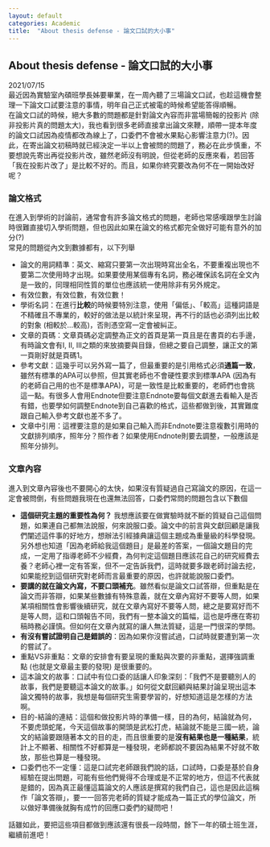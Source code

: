 ```yaml
---
layout: default
categories: Academic
title:  "About thesis defense - 論文口試的大小事"
---  
```

## About thesis defense - 論文口試的大小事  
2021/07/15  
最近因為實驗室內碩班學長姊要畢業，在一周內聽了三場論文口試，也趁這機會整理一下論文口試要注意的事情，明年自己正式被電的時候希望能答得順暢。  
在論文口試的時候，絕大多數的問題都是針對論文內容而非當場簡報的投影片 (除非投影片真的問題太大)，我也看到很多老師直接拿出論文來鞭，順帶一提本年度的論文口試因為疫情都改為線上了，口委們不會被水果點心影響注意力(?)。因此，在寄出論文初稿時就已經決定一半以上會被問的問題了，務必在此步慎重，不要想說先寄出再從投影片改，雖然老師沒有明說，但從老師的反應來看，若回答「我在投影片改了」是比較不好的。而且，如果你終究要改為何不在一開始改好呢？  
  
### 論文格式  
在進入到學術的討論前，通常會有許多論文格式的問題，老師也常感嘆跟學生討論時很難直接切入學術問題，但也因此如果在論文的格式都完全做好可能有意外的加分(?)  
常見的問題從內文到數據都有，以下列舉  
- 論文的用詞精準：英文、縮寫只要第一次出現時寫出全名，不要重複出現也不要第二次使用時才出現。如果要使用某個專有名詞，務必確保該名詞在全文內是一致的，同理相同性質的單位也應該統一使用除非有另外規定。
- 有效位數，有效位數，有效位數！
- 學術名詞：在進行**比較**的時候要特別注意，使用「偏低」、「較高」這種詞語是不精確且不專業的，較好的做法是以統計來呈現，再不行的話也必須列出比較的對象 (相較於...較高)，否則憑空寫一定會被糾正。
- 文章的頁碼：文章頁碼必定調整為正文的首頁是第一頁且是在書頁的右手邊，有時論文會有I, II, III之類的來放摘要與目錄，但總之要自己調整，讓正文的第一頁剛好就是頁碼1。
- 參考文獻：這幾乎可以另外寫一篇了，但最重要的是引用格式必須**通篇一致**，雖然有標準的APA可以參照，但其實老師也不會硬性要求到標準APA (因為有的老師自己用的也不是標準APA)，可是一致性是比較重要的，老師們也會挑這一點。有很多人會用Endnote但要注意Endnote要每個文獻進去看輸入是否有錯，也要學如何調整Endnote到自己喜歡的格式，這些都做到後，其實難度跟自己輸入參考文獻也差不多了。
- 文章中引用：這裡要注意的是如果自己輸入而非Endnote要注意複數引用時的文獻排列順序，照年分？照作者？如果使用Endnote則要去調整，一般應該是照年分排列。   
  
### 文章內容  
進入到文章內容後也不要開心的太快，如果沒有質疑過自己寫論文的原因，在這一定會被問倒，有些問題我現在也還無法回答，口委們常問的問題包含以下數個  
- **這個研究主題的重要性為何？** 我想應該要在做實驗時就不斷的質疑自己這個問題，如果連自己都無法說服，何來說服口委。論文中的前言與文獻回顧是讓我們闡述這件事的好地方，想辦法引經據典讓這個主題成為重量級的科學發現。另外想也知道「因為老師給我這個題目」是最差的答案，一個論文題目的完成，一定用了指導老師不少經費，為何判定這個題目應該花自己的研究經費去養？老師心裡一定有答案，但不一定告訴我們，這時就要多跟老師討論去挖，如果能挖到這個研究對老師而言最重要的原因，也許就能說服口委們。
- **要講的就在論文內寫，不要口頭補充**。雖然看似是論文口試答辯，但重點是在論文而非答辯，如果某些數據有特殊意義，就在文章內寫好不要等人問，如果某項相關性會影響後續研究，就在文章內寫好不要等人問，總之是要寫好而不是等人問，這和口頭報告不同，我們有一整本論文的篇幅，這也是呼應在寄初稿時務必謹慎。但如何在文章內就寫的讓人無法質疑，這是一門很深的學問。
- **有沒有嘗試證明自己是錯誤的**：因為如果你沒嘗試過，口試時就要遭到第一次的嘗試了。  
- 重點VS非重點：文章的安排會有要呈現的重點與次要的非重點，選擇強調重點 (也就是文章最主要的發現) 是很重要的。
- 這本論文的故事：口試中有位口委的話讓人印象深刻：「我們不是要聽別人的故事，我們是要聽這本論文的故事。」如何從文獻回顧與結果討論呈現出這本論文獨特的故事，我想是每個研究生需要學習的，好想知道這是怎樣的方法啊。
- 目的-結論的連結：這個和做投影片時的準備一樣，目的為何，結論就為何，不要虎頭蛇尾，今天這個故事的開頭是武松打虎，結論就不能是三國一統，論文的結論要跟隨著本文的目的走，而且很重要的是**沒有結果也是一種結果**，統計上不顯著、相關性不好都算是一種發現，老師都說不要因為結果不好就不敢放，那些也算是一種發現。
- 口委們也不一定懂：這是口試完老師跟我們說的話，口試時，口委是基於自身經驗在提出問題，可能有些他們覺得不合理或是不正常的地方，但這不代表就是錯的，因為真正最懂這篇論文的人應該是撰寫的我們自己，這也是因此這稱作「論文答辯」，要一一回答完老師的質疑才能成為一篇正式的學位論文，所以做好準備後就胸有成竹的回應口委們的疑問吧！  
  
話雖如此，要把這些項目都做到應該還有很長一段時間，餘下一年的碩士班生涯，繼續前進吧！
